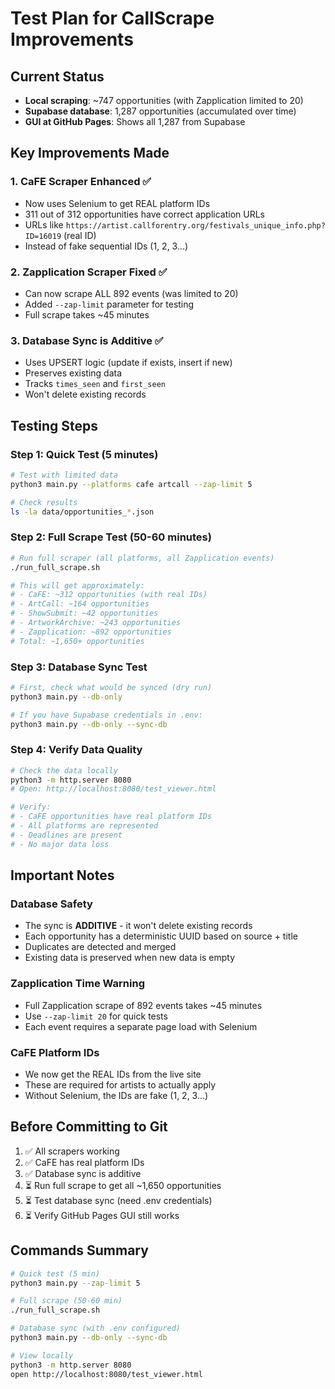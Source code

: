 # Test Plan for CallScrape Improvements

## Current Status
- **Local scraping**: ~747 opportunities (with Zapplication limited to 20)
- **Supabase database**: 1,287 opportunities (accumulated over time)
- **GUI at GitHub Pages**: Shows all 1,287 from Supabase

## Key Improvements Made

### 1. CaFE Scraper Enhanced ✅
- Now uses Selenium to get REAL platform IDs
- 311 out of 312 opportunities have correct application URLs
- URLs like `https://artist.callforentry.org/festivals_unique_info.php?ID=16019` (real ID)
- Instead of fake sequential IDs (1, 2, 3...)

### 2. Zapplication Scraper Fixed ✅
- Can now scrape ALL 892 events (was limited to 20)
- Added `--zap-limit` parameter for testing
- Full scrape takes ~45 minutes

### 3. Database Sync is Additive ✅
- Uses UPSERT logic (update if exists, insert if new)
- Preserves existing data
- Tracks `times_seen` and `first_seen`
- Won't delete existing records

## Testing Steps

### Step 1: Quick Test (5 minutes)
```bash
# Test with limited data
python3 main.py --platforms cafe artcall --zap-limit 5

# Check results
ls -la data/opportunities_*.json
```

### Step 2: Full Scrape Test (50-60 minutes)
```bash
# Run full scraper (all platforms, all Zapplication events)
./run_full_scrape.sh

# This will get approximately:
# - CaFE: ~312 opportunities (with real IDs)
# - ArtCall: ~164 opportunities  
# - ShowSubmit: ~42 opportunities
# - ArtworkArchive: ~243 opportunities
# - Zapplication: ~892 opportunities
# Total: ~1,650+ opportunities
```

### Step 3: Database Sync Test
```bash
# First, check what would be synced (dry run)
python3 main.py --db-only

# If you have Supabase credentials in .env:
python3 main.py --db-only --sync-db
```

### Step 4: Verify Data Quality
```bash
# Check the data locally
python3 -m http.server 8080
# Open: http://localhost:8080/test_viewer.html

# Verify:
# - CaFE opportunities have real platform IDs
# - All platforms are represented
# - Deadlines are present
# - No major data loss
```

## Important Notes

### Database Safety
- The sync is **ADDITIVE** - it won't delete existing records
- Each opportunity has a deterministic UUID based on source + title
- Duplicates are detected and merged
- Existing data is preserved when new data is empty

### Zapplication Time Warning
- Full Zapplication scrape of 892 events takes ~45 minutes
- Use `--zap-limit 20` for quick tests
- Each event requires a separate page load with Selenium

### CaFE Platform IDs
- We now get the REAL IDs from the live site
- These are required for artists to actually apply
- Without Selenium, the IDs are fake (1, 2, 3...)

## Before Committing to Git

1. ✅ All scrapers working
2. ✅ CaFE has real platform IDs  
3. ✅ Database sync is additive
4. ⏳ Run full scrape to get all ~1,650 opportunities
5. ⏳ Test database sync (need .env credentials)
6. ⏳ Verify GitHub Pages GUI still works

## Commands Summary

```bash
# Quick test (5 min)
python3 main.py --zap-limit 5

# Full scrape (50-60 min)
./run_full_scrape.sh

# Database sync (with .env configured)
python3 main.py --db-only --sync-db

# View locally
python3 -m http.server 8080
open http://localhost:8080/test_viewer.html
```